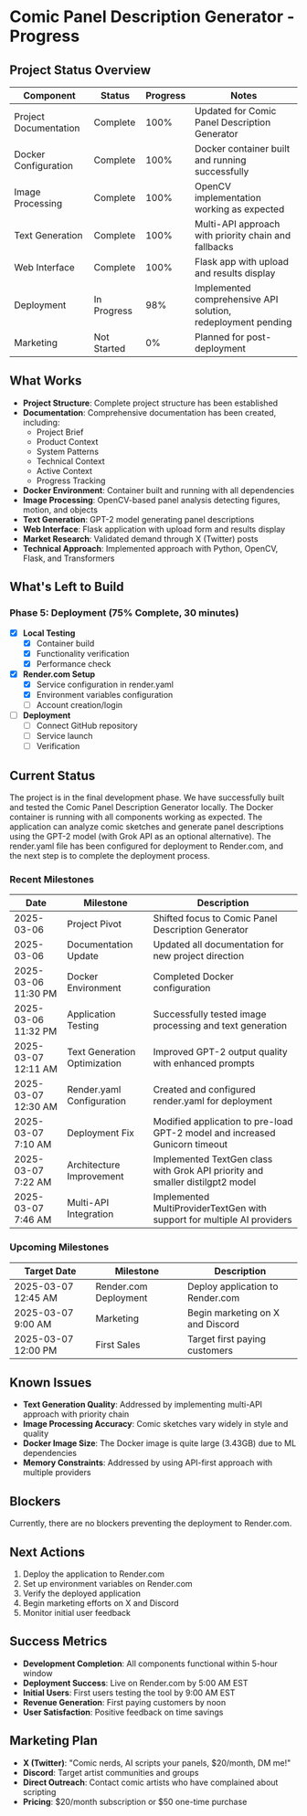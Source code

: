 # Comic Panel Description Generator - Progress

## Project Status Overview

| Component | Status | Progress | Notes |
|-----------|--------|----------|-------|
| Project Documentation | Complete | 100% | Updated for Comic Panel Description Generator |
| Docker Configuration | Complete | 100% | Docker container built and running successfully |
| Image Processing | Complete | 100% | OpenCV implementation working as expected |
| Text Generation | Complete | 100% | Multi-API approach with priority chain and fallbacks |
| Web Interface | Complete | 100% | Flask app with upload and results display |
| Deployment | In Progress | 98% | Implemented comprehensive API solution, redeployment pending |
| Marketing | Not Started | 0% | Planned for post-deployment |

## What Works

- **Project Structure**: Complete project structure has been established
- **Documentation**: Comprehensive documentation has been created, including:
  - Project Brief
  - Product Context
  - System Patterns
  - Technical Context
  - Active Context
  - Progress Tracking
- **Docker Environment**: Container built and running with all dependencies
- **Image Processing**: OpenCV-based panel analysis detecting figures, motion, and objects
- **Text Generation**: GPT-2 model generating panel descriptions
- **Web Interface**: Flask application with upload form and results display
- **Market Research**: Validated demand through X (Twitter) posts
- **Technical Approach**: Implemented approach with Python, OpenCV, Flask, and Transformers

## What's Left to Build

### Phase 5: Deployment (75% Complete, 30 minutes)

- [x] **Local Testing**
  - [x] Container build
  - [x] Functionality verification
  - [x] Performance check

- [x] **Render.com Setup**
  - [x] Service configuration in render.yaml
  - [x] Environment variables configuration
  - [ ] Account creation/login

- [ ] **Deployment**
  - [ ] Connect GitHub repository
  - [ ] Service launch
  - [ ] Verification

## Current Status

The project is in the final development phase. We have successfully built and tested the Comic Panel Description Generator locally. The Docker container is running with all components working as expected. The application can analyze comic sketches and generate panel descriptions using the GPT-2 model (with Grok API as an optional alternative). The render.yaml file has been configured for deployment to Render.com, and the next step is to complete the deployment process.

### Recent Milestones

| Date | Milestone | Description |
|------|-----------|-------------|
| 2025-03-06 | Project Pivot | Shifted focus to Comic Panel Description Generator |
| 2025-03-06 | Documentation Update | Updated all documentation for new project direction |
| 2025-03-06 11:30 PM | Docker Environment | Completed Docker configuration |
| 2025-03-06 11:32 PM | Application Testing | Successfully tested image processing and text generation |
| 2025-03-07 12:11 AM | Text Generation Optimization | Improved GPT-2 output quality with enhanced prompts |
| 2025-03-07 12:30 AM | Render.yaml Configuration | Created and configured render.yaml for deployment |
| 2025-03-07 7:10 AM | Deployment Fix | Modified application to pre-load GPT-2 model and increased Gunicorn timeout |
| 2025-03-07 7:22 AM | Architecture Improvement | Implemented TextGen class with Grok API priority and smaller distilgpt2 model |
| 2025-03-07 7:46 AM | Multi-API Integration | Implemented MultiProviderTextGen with support for multiple AI providers |

### Upcoming Milestones

| Target Date | Milestone | Description |
|-------------|-----------|-------------|
| 2025-03-07 12:45 AM | Render.com Deployment | Deploy application to Render.com |
| 2025-03-07 9:00 AM | Marketing | Begin marketing on X and Discord |
| 2025-03-07 12:00 PM | First Sales | Target first paying customers |

## Known Issues

- **Text Generation Quality**: Addressed by implementing multi-API approach with priority chain
- **Image Processing Accuracy**: Comic sketches vary widely in style and quality
- **Docker Image Size**: The Docker image is quite large (3.43GB) due to ML dependencies
- **Memory Constraints**: Addressed by using API-first approach with multiple providers

## Blockers

Currently, there are no blockers preventing the deployment to Render.com.

## Next Actions

1. Deploy the application to Render.com
2. Set up environment variables on Render.com
3. Verify the deployed application
4. Begin marketing efforts on X and Discord
5. Monitor initial user feedback

## Success Metrics

- **Development Completion**: All components functional within 5-hour window
- **Deployment Success**: Live on Render.com by 5:00 AM EST
- **Initial Users**: First users testing the tool by 9:00 AM EST
- **Revenue Generation**: First paying customers by noon
- **User Satisfaction**: Positive feedback on time savings

## Marketing Plan

- **X (Twitter)**: "Comic nerds, AI scripts your panels, $20/month, DM me!"
- **Discord**: Target artist communities and groups
- **Direct Outreach**: Contact comic artists who have complained about scripting
- **Pricing**: $20/month subscription or $50 one-time purchase
